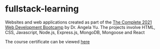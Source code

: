 # fullstack-learning
Websites and web applications created as part of the [The Complete 2021 Web Development Bootcamp](https://www.udemy.com/course/the-complete-web-development-bootcamp/) by Dr. Angela Yu. The projects involve HTML, CSS, Javascript, Node.js, Express.js, MongoDB, Mongoose and React

The course certificate can be viewed [here](https://www.udemy.com/certificate/UC-262471ec-bb53-431b-8cb4-222951e96d7e/)
